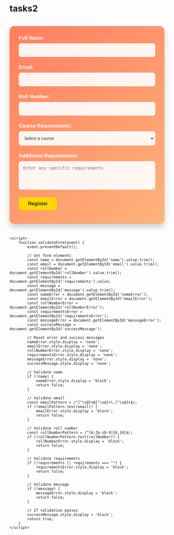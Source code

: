 # tasks2
<!DOCTYPE html>
<html lang="en">
<head>
    <meta charset="UTF-8">
    <meta name="viewport" content="width=device-width, initial-scale=1.0">
    <title>Student Registration Form</title>
    <style>
        .form-container {
            max-width: 600px;
            margin: 40px auto;
            padding: 30px;
            background: linear-gradient(135deg, #ff7e5f, #feb47b);
            border-radius: 15px;
            box-shadow: 0 10px 20px rgba(0, 0, 0, 0.2);
            font-family: 'Verdana', sans-serif;
            color: #fff;
        }
        .form-group {
            margin-bottom: 25px;
        }
        label {
            display: block;
            margin-bottom: 8px;
            font-weight: bold;
            font-size: 16px;
        }
        input, select, textarea {
            width: 100%;
            padding: 12px;
            box-sizing: border-box;
            border: 2px solid #fff;
            border-radius: 8px;
            font-size: 14px;
            background-color: rgba(255, 255, 255, 0.9);
            color: #333;
            transition: border-color 0.3s ease;
        }
        input:focus, select:focus, textarea:focus {
            border-color: #ffd700;
            outline: none;
        }
        .error {
            color: #ff4444;
            font-size: 12px;
            display: none;
            margin-top: 5px;
        }
        button {
            padding: 12px 30px;
            background-color: #ffd700;
            color: #333;
            border: none;
            border-radius: 8px;
            cursor: pointer;
            font-size: 16px;
            font-weight: bold;
            transition: background-color 0.3s ease;
        }
        button:hover {
            background-color: #e6c200;
        }
        .success {
            display: none;
            color: #ffffff;
            text-align: center;
            margin-top: 15px;
            font-size: 16px;
            background-color: #4CAF50;
            padding: 10px;
            border-radius: 5px;
        }
    </style>
</head>
<body>
    <div class="form-container">
        <form id="studentForm" onsubmit="return validateForm(event)">
            <div class="form-group">
                <label for="name">Full Name:</label>
                <input type="text" id="name" name="name" required>
                <span class="error" id="nameError">Name is required</span>
            </div>
            <div class="form-group">
                <label for="email">Email:</label>
                <input type="email" id="email" name="email" required>
                <span class="error" id="emailError">Please enter a valid email</span>
            </div>
            <div class="form-group">
                <label for="rollNumber">Roll Number:</label>
                <input type="text" id="rollNumber" name="rollNumber" pattern="[A-Za-z0-9]{6,10}" required>
                <span class="error" id="rollNumberError">Roll number must be 6-10 alphanumeric characters</span>
            </div>
            <div class="form-group">
                <label for="requirements">Course Requirements:</label>
                <select id="requirements" name="requirements" required>
                    <option value="">Select a course</option>
                    <option value="computer_science">Computer Science</option>
                    <option value="mechanical_engineering">Mechanical Engineering</option>
                    <option value="electrical_engineering">Electrical Engineering</option>
                    <option value="business_administration">Business Administration</option>
                </select>
                <span class="error" id="requirementsError">Please select a course</span>
            </div>
            <div class="form-group">
                <label for="message">Additional Requirements:</label>
                <textarea id="message" name="message" rows="4" placeholder="Enter any specific requirements"></textarea>
                <span class="error" id="messageError">Additional requirements are required</span>
            </div>
            <button type="submit">Register</button>
            <div class="success" id="successMessage">Registration successful! Check your email for confirmation.</div>
        </form>
    </div>

    <script>
        function validateForm(event) {
            event.preventDefault();
            
            // Get form elements
            const name = document.getElementById('name').value.trim();
            const email = document.getElementById('email').value.trim();
            const rollNumber = document.getElementById('rollNumber').value.trim();
            const requirements = document.getElementById('requirements').value;
            const message = document.getElementById('message').value.trim();
            const nameError = document.getElementById('nameError');
            const emailError = document.getElementById('emailError');
            const rollNumberError = document.getElementById('rollNumberError');
            const requirementsError = document.getElementById('requirementsError');
            const messageError = document.getElementById('messageError');
            const successMessage = document.getElementById('successMessage');
            
            // Reset error and success messages
            nameError.style.display = 'none';
            emailError.style.display = 'none';
            rollNumberError.style.display = 'none';
            requirementsError.style.display = 'none';
            messageError.style.display = 'none';
            successMessage.style.display = 'none';

            // Validate name
            if (!name) {
                nameError.style.display = 'block';
                return false;
            }

            // Validate email
            const emailPattern = /^[^\s@]+@[^\s@]+\.[^\s@]+$/;
            if (!emailPattern.test(email)) {
                emailError.style.display = 'block';
                return false;
            }

            // Validate roll number
            const rollNumberPattern = /^[A-Za-z0-9]{6,10}$/;
            if (!rollNumberPattern.test(rollNumber)) {
                rollNumberError.style.display = 'block';
                return false;
            }

            // Validate requirements
            if (!requirements || requirements === "") {
                requirementsError.style.display = 'block';
                return false;
            }

            // Validate message
            if (!message) {
                messageError.style.display = 'block';
                return false;
            }

            // If validation passes
            successMessage.style.display = 'block';
            return true;
        }
    </script>
</body>
</html>
